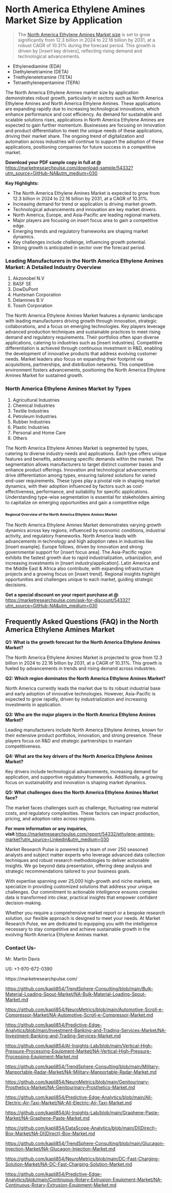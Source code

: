 <h1>North America Ethylene Amines Market&nbsp;Size by Application</h1><blockquote><p>The <a href="https://marketresearchpulse.com/download-sample/54332?utm_source=GitHub-NA&amp;utm_medium=030">North America Ethylene Amines Market size</a> is set to grow significantly from 12.3 billion in 2024 to 22.16 billion by 2031, at a robust CAGR of 10.31% during the forecast period. This growth is driven by [insert key drivers], reflecting rising demand and technological advancements.</p></blockquote><ul><li>Ethylenediamine (EDA)<li> Diethylenetriamine (DETA)<li> Triethylenetetramine (TETA)<li> Tetraethylenepentamine (TEPA)</li></ul><p>The North America Ethylene Amines market size by application demonstrates robust growth, particularly in sectors such as North America Ethylene Amines and North America Ethylene Amines. These applications are expanding rapidly due to increasing technological innovations, which enhance performance and cost efficiency. As demand for sustainable and scalable solutions rises, applications in North America Ethylene Amines are expected to gain further momentum. Businesses are focusing on innovation and product differentiation to meet the unique needs of these applications, driving their market share. The ongoing trend of digitalization and automation across industries will continue to support the adoption of these applications, positioning companies for future success in a competitive market.</p><p><strong>Download your PDF sample copy in full at @ </strong><a href="https://marketresearchpulse.com/download-sample/54332?utm_source=GitHub-NA&amp;utm_medium=030">https://marketresearchpulse.com/download-sample/54332?utm_source=GitHub-NA&amp;utm_medium=030</a></p><p><strong>Key Highlights: </strong></p><ul><li>The North America Ethylene Amines Market is expected to grow from 12.3 billion in 2024 to 22.16 billion by 2031, at a CAGR of 10.31%.</li><li>Increasing demand for trend or application is driving market growth.</li><li>Technological advancements and innovation are key market drivers.</li><li>North America, Europe, and Asia-Pacific are leading regional markets.</li><li>Major players are focusing on insert focus area to gain a competitive edge.</li><li>Emerging trends and regulatory frameworks are shaping market dynamics.</li><li>Key challenges include challenge, influencing growth potential.</li><li>Strong growth is anticipated in sector over the forecast period.</li></ul><h3>Leading Manufacturers in the North America Ethylene Amines Market: A Detailed Industry Overview</h3><ol><li>Akzonobel N.V</li><li>BASF SE</li><li>DowDuPont</li><li>Huntsman Corporation</li><li>Delamines B.V</li><li>Tosoh Corporation</li></ol><div class="flex max-w-full flex-col flex-grow"><div class="min-h-8 text-message flex w-full flex-col items-end gap-2 whitespace-normal break-words [.text-message+&amp;]:mt-5" dir="auto" data-message-author-role="assistant" data-message-id="fd8432e4-4910-450d-b182-61b7bfb0a01f" data-message-model-slug="gpt-4o"><div class="flex w-full flex-col gap-1 empty:hidden first:pt-[3px]"><div class="markdown prose w-full break-words dark:prose-invert light"><p>The North America Ethylene Amines Market features a dynamic landscape with leading manufacturers driving growth through innovation, strategic collaborations, and a focus on emerging technologies. Key players leverage advanced production techniques and sustainable practices to meet rising demand and regulatory requirements. Their portfolios often span diverse applications, catering to industries such as [insert industries]. Competitive differentiation is achieved through continuous investment in R&amp;D, enabling the development of innovative products that address evolving customer needs. Market leaders also focus on expanding their footprint via acquisitions, partnerships, and distribution networks. This competitive environment fosters advancements, positioning the North America Ethylene Amines Market for sustained growth.</p></div></div></div></div><h3>North America Ethylene Amines Market by Types</h3><ol><li>Agricultural Industries<li> Chemical Industries<li> Textile Industries<li> Petroleum Industries<li> Rubber Industries<li> Plastic Industries<li> Personal and Home Care<li> Others</li></ol><div class="flex max-w-full flex-col flex-grow"><div class="min-h-8 text-message flex w-full flex-col items-end gap-2 whitespace-normal break-words [.text-message+&amp;]:mt-5" dir="auto" data-message-author-role="assistant" data-message-id="084470be-0bb7-4664-bddf-5156b4f41249" data-message-model-slug="gpt-4o-mini"><div class="flex w-full flex-col gap-1 empty:hidden first:pt-[3px]"><div class="markdown prose w-full break-words dark:prose-invert light"><p>The North America Ethylene Amines Market is segmented by types, catering to diverse industry needs and applications. Each type offers unique features and benefits, addressing specific demands within the market. The segmentation allows manufacturers to target distinct customer bases and enhance product offerings. Innovation and technological advancements drive differentiation among types, ensuring tailored solutions for varied end-user requirements. These types play a pivotal role in shaping market dynamics, with their adoption influenced by factors such as cost-effectiveness, performance, and suitability for specific applications. Understanding type-wise segmentation is essential for stakeholders aiming to capitalize on emerging opportunities and gain a competitive edge.</p></div></div></div></div><h3><span style="font-size: 11px;">Regional Overview of the North America Ethylene Amines Market</span></h3><div class="flex max-w-full flex-col flex-grow"><div class="min-h-8 text-message flex w-full flex-col items-end gap-2 whitespace-normal break-words [.text-message+&amp;]:mt-5" dir="auto" data-message-author-role="assistant" data-message-id="e9038762-ce64-4e30-91c9-9bd413514231" data-message-model-slug="gpt-4o-mini"><div class="flex w-full flex-col gap-1 empty:hidden first:pt-[3px]"><div class="markdown prose w-full break-words dark:prose-invert light"><p>The North America Ethylene Amines Market demonstrates varying growth dynamics across key regions, influenced by economic conditions, industrial activity, and regulatory frameworks. North America leads with advancements in technology and high adoption rates in industries like [insert example]. Europe follows, driven by innovation and strong governmental support for [insert focus area]. The Asia-Pacific region exhibits the fastest growth due to rapid industrialization, urbanization, and increasing investments in [insert industry/application]. Latin America and the Middle East &amp; Africa also contribute, with expanding infrastructure projects and a growing focus on [insert trend]. Regional insights highlight opportunities and challenges unique to each market, guiding strategic decisions.</p></div></div></div></div><p><strong>Get a special discount on your report purchase at @ </strong><a href="https://marketresearchpulse.com/ask-for-discount/54332?utm_source=GitHub-NA&amp;utm_medium=030">https://marketresearchpulse.com/ask-for-discount/54332?utm_source=GitHub-NA&amp;utm_medium=030</a></p><h2>Frequently Asked Questions (FAQ) in the North America Ethylene Amines Market</h2><p><strong>Q1: What is the growth forecast for the North America Ethylene Amines Market?</strong></p><p>The North America Ethylene Amines Market is projected to grow from 12.3 billion in 2024 to 22.16 billion by 2031, at a CAGR of 10.31%. This growth is fueled by advancements in trends and rising demand across industries.</p><p><strong>Q2: Which region dominates the North America Ethylene Amines Market?</strong></p><p>North America currently leads the market due to its robust industrial base and early adoption of innovative technologies. However, Asia-Pacific is expected to grow rapidly, driven by industrialization and increasing investments in application.</p><p><strong>Q3: Who are the major players in the North America Ethylene Amines Market?</strong></p><p>Leading manufacturers include North America Ethylene Amines, known for their extensive product portfolios, innovation, and strong presence. These players focus on R&amp;D and strategic partnerships to maintain competitiveness.</p><p><strong>Q4: What are the key drivers of the North America Ethylene Amines Market?</strong></p><p>Key drivers include technological advancements, increasing demand for application, and supportive regulatory frameworks. Additionally, a growing focus on sustainability and innovation is shaping market dynamics.</p><p><strong>Q5: What challenges does the North America Ethylene Amines Market face?</strong></p><p>The market faces challenges such as challenge, fluctuating raw material costs, and regulatory complexities. These factors can impact production, pricing, and adoption rates across regions.</p><p><strong>For more information or any inquiries, visit&nbsp;</strong><a href="https://marketresearchpulse.com/report/54332/ethylene-amines-market?utm_source=Linkedin&utm_medium=030">https://marketresearchpulse.com/report/54332/ethylene-amines-market?utm_source=Linkedin&utm_medium=030</a></p><p>Market Research Pulse is powered by a team of over 250 seasoned analysts and subject matter experts who leverage advanced data collection techniques and robust research methodologies to deliver actionable insights. We go beyond data presentation, offering deep analysis and strategic recommendations tailored to your business goals.</p><p>With expertise spanning over 25,000 high-growth and niche markets, we specialize in providing customized solutions that address your unique challenges. Our commitment to actionable intelligence ensures complex data is transformed into clear, practical insights that empower confident decision-making.</p><p>Whether you require a comprehensive market report or a bespoke research solution, our flexible approach is designed to meet your needs. At Market Research Pulse, we are dedicated to equipping you with the intelligence necessary to stay competitive and achieve sustainable growth in the evolving North America Ethylene Amines market.</p><h3><strong>Contact Us-</strong></h3><p>Mr. Martin Davis</p><p>US: +1-970-672-0390</p><p>https://marketresearchpulse.com/</p><p><a href="https://github.com/kapli854/TrendSphere-Consulting/blob/main/Bulk-Material-Loading-Spout-Market/NA-Bulk-Material-Loading-Spout-Market.md">https://github.com/kapli854/TrendSphere-Consulting/blob/main/Bulk-Material-Loading-Spout-Market/NA-Bulk-Material-Loading-Spout-Market.md</a></p><p><a href="https://github.com/kapli854/NeuroMetrics/blob/main/Automotive-Scroll-e-Compressor-Market/NA-Automotive-Scroll-e-Compressor-Market.md">https://github.com/kapli854/NeuroMetrics/blob/main/Automotive-Scroll-e-Compressor-Market/NA-Automotive-Scroll-e-Compressor-Market.md</a></p><p><a href="https://github.com/kapli854/Predictive-Edge-Analytics/blob/main/Investment-Banking-and-Trading-Services-Market/NA-Investment-Banking-and-Trading-Services-Market.md">https://github.com/kapli854/Predictive-Edge-Analytics/blob/main/Investment-Banking-and-Trading-Services-Market/NA-Investment-Banking-and-Trading-Services-Market.md</a></p><p><a href="https://github.com/kapli854/AI-Insights-Lab/blob/main/Vertical-High-Pressure-Processing-Equipment-Market/NA-Vertical-High-Pressure-Processing-Equipment-Market.md">https://github.com/kapli854/AI-Insights-Lab/blob/main/Vertical-High-Pressure-Processing-Equipment-Market/NA-Vertical-High-Pressure-Processing-Equipment-Market.md</a></p><p><a href="https://github.com/kapli854/TrendSphere-Consulting/blob/main/Military-Manportable-Radar-Market/NA-Military-Manportable-Radar-Market.md">https://github.com/kapli854/TrendSphere-Consulting/blob/main/Military-Manportable-Radar-Market/NA-Military-Manportable-Radar-Market.md</a></p><p><a href="https://github.com/kapli854/NeuroMetrics/blob/main/Genitourinary-Prosthetics-Market/NA-Genitourinary-Prosthetics-Market.md">https://github.com/kapli854/NeuroMetrics/blob/main/Genitourinary-Prosthetics-Market/NA-Genitourinary-Prosthetics-Market.md</a></p><p><a href="https://github.com/kapli854/Predictive-Edge-Analytics/blob/main/All-Electric-Air-Taxi-Market/NA-All-Electric-Air-Taxi-Market.md">https://github.com/kapli854/Predictive-Edge-Analytics/blob/main/All-Electric-Air-Taxi-Market/NA-All-Electric-Air-Taxi-Market.md</a></p><p><a href="https://github.com/kapli854/AI-Insights-Lab/blob/main/Graphene-Paste-Market/NA-Graphene-Paste-Market.md">https://github.com/kapli854/AI-Insights-Lab/blob/main/Graphene-Paste-Market/NA-Graphene-Paste-Market.md</a></p><p><a href="https://github.com/kapli854/DataScope-Analytics/blob/main/DI(Direct)-Box-Market/NA-DI(Direct)-Box-Market.md">https://github.com/kapli854/DataScope-Analytics/blob/main/DI(Direct)-Box-Market/NA-DI(Direct)-Box-Market.md</a></p><p><a href="https://github.com/kapli854/TrendSphere-Consulting/blob/main/Glucagon-Injection-Market/NA-Glucagon-Injection-Market.md">https://github.com/kapli854/TrendSphere-Consulting/blob/main/Glucagon-Injection-Market/NA-Glucagon-Injection-Market.md</a></p><p><a href="https://github.com/kapli854/NeuroMetrics/blob/main/DC-Fast-Charging-Solution-Market/NA-DC-Fast-Charging-Solution-Market.md">https://github.com/kapli854/NeuroMetrics/blob/main/DC-Fast-Charging-Solution-Market/NA-DC-Fast-Charging-Solution-Market.md</a></p><p><a href="https://github.com/kapli854/Predictive-Edge-Analytics/blob/main/Continuous-Rotary-Extrusion-Equipment-Market/NA-Continuous-Rotary-Extrusion-Equipment-Market.md">https://github.com/kapli854/Predictive-Edge-Analytics/blob/main/Continuous-Rotary-Extrusion-Equipment-Market/NA-Continuous-Rotary-Extrusion-Equipment-Market.md</a></p>
